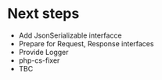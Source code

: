 # Next steps

* Add JsonSerializable interfacce
* Prepare for Request, Response interfaces
* Provide Logger
* php-cs-fixer
* TBC
